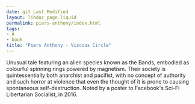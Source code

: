 ```yaml
---
date: git Last Modified
layout: libdoc_page.liquid
permalink: piers-anthony/index.html
tags:
- A
- book
title: "Piers Anthony - Viscous Circle"
---
```


Unusual tale featuring an alien species known as the Bands, embodied as colourful spinning rings powered by magnetism. Their society is quintessentially both anarchist and pacifist, with no concept of authority and such horror at violence that even the thought of it is prone to causing spontaneous self-destruction. Noted by a poster to Facebook's Sci-Fi Libertarian Socialist, in 2016.